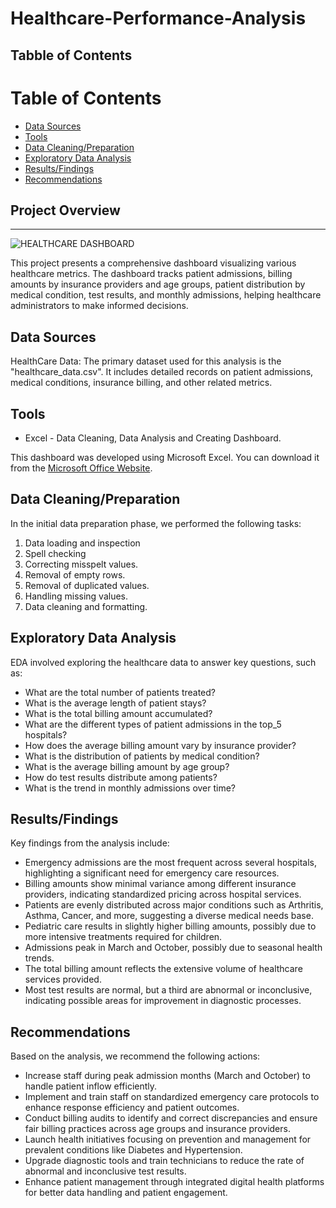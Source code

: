 # Healthcare-Performance-Analysis

## Tabble of Contents
# Table of Contents
- [Data Sources](#data-sources)
- [Tools](#tools)
- [Data Cleaning/Preparation](#data-cleaningpreparation)
- [Exploratory Data Analysis](#exploratory-data-analysis)
- [Results/Findings](#resultsfindings)
- [Recommendations](#recommendations)
  
## Project Overview
---
![HEALTHCARE DASHBOARD](https://github.com/A-BlessingTheAnalyst/Healthcare-Performance-Analysis/assets/168881527/2636f1e0-cd8b-421f-997e-155e5b4286bc)


This project presents a comprehensive dashboard visualizing various healthcare metrics. The dashboard tracks patient admissions, billing amounts by insurance providers and age groups, patient distribution by medical condition, test results, and monthly admissions, helping healthcare administrators to make informed decisions.

## Data Sources

HealthCare Data: The primary dataset used for this analysis is the "healthcare_data.csv". It includes detailed records on patient admissions, medical conditions, insurance billing, and other related metrics.

## Tools

- Excel - Data Cleaning, Data Analysis and Creating Dashboard.

This dashboard was developed using Microsoft Excel. You can download it from the [Microsoft Office Website](https://www.office.com/).

## Data Cleaning/Preparation

In the initial data preparation phase, we performed the following tasks:
1. Data loading and inspection
2. Spell checking
3. Correcting misspelt values.
4. Removal of empty rows.
5. Removal of duplicated values.
6. Handling missing values.
7. Data cleaning and formatting.

## Exploratory Data Analysis

EDA involved exploring the healthcare data to answer key questions, such as:
- What are the total number of patients treated?
- What is the average length of patient stays?
- What is the total billing amount accumulated?
- What are the different types of patient admissions in the top_5 hospitals?
- How does the average billing amount vary by insurance provider?
- What is the distribution of patients by medical condition?
- What is the average billing amount by age group?
- How do test results distribute among patients?
- What is the trend in monthly admissions over time?

## Results/Findings

Key findings from the analysis include:
- Emergency admissions are the most frequent across several hospitals, highlighting a significant need for emergency care resources.
- Billing amounts show minimal variance among different insurance providers, indicating standardized pricing across hospital services.
- Patients are evenly distributed across major conditions such as Arthritis, Asthma, Cancer, and more, suggesting a diverse medical needs base.
- Pediatric care results in slightly higher billing amounts, possibly due to more intensive treatments required for children.
- Admissions peak in March and October, possibly due to seasonal health trends.
- The total billing amount reflects the extensive volume of healthcare services provided.
- Most test results are normal, but a third are abnormal or inconclusive, indicating possible areas for improvement in diagnostic processes.

## Recommendations

Based on the analysis, we recommend the following actions:
- Increase staff during peak admission months (March and October) to handle patient inflow efficiently.
- Implement and train staff on standardized emergency care protocols to enhance response efficiency and patient outcomes.
- Conduct billing audits to identify and correct discrepancies and ensure fair billing practices across age groups and insurance providers.
- Launch health initiatives focusing on prevention and management for prevalent conditions like Diabetes and Hypertension.
- Upgrade diagnostic tools and train technicians to reduce the rate of abnormal and inconclusive test results.
- Enhance patient management through integrated digital health platforms for better data handling and patient engagement.

